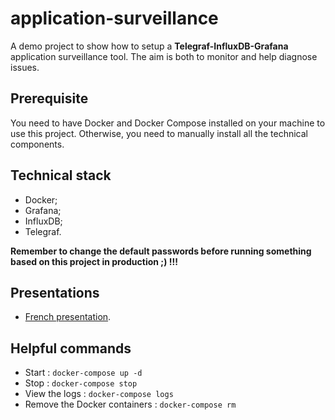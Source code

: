 # application-surveillance
A demo project to show how to setup a **Telegraf-InfluxDB-Grafana** application surveillance tool. The aim is both to monitor and help diagnose issues.

## Prerequisite

You need to have Docker and Docker Compose installed on your machine to use this project. Otherwise, you need to manually install all the technical components.

## Technical stack

* Docker;
* Grafana;
* InfluxDB;
* Telegraf.

**Remember to change the default passwords before running something based on this project in production ;) !!!**

## Presentations

* [French presentation](presentation/presentation_fr.adoc).

## Helpful commands

* Start : ```docker-compose up -d```
* Stop : ```docker-compose stop```
* View the logs : ```docker-compose logs```
* Remove the Docker containers : ```docker-compose rm```
